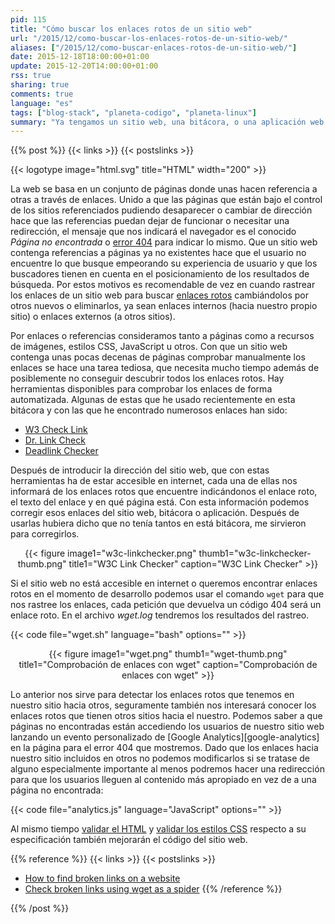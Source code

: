 ```yaml
---
pid: 115
title: "Cómo buscar los enlaces rotos de un sitio web"
url: "/2015/12/como-buscar-los-enlaces-rotos-de-un-sitio-web/"
aliases: ["/2015/12/como-buscar-enlaces-rotos-de-un-sitio-web/"]
date: 2015-12-18T18:00:00+01:00
update: 2015-12-20T14:00:00+01:00
rss: true
sharing: true
comments: true
language: "es"
tags: ["blog-stack", "planeta-codigo", "planeta-linux"]
summary: "Ya tengamos un sitio web, una bitácora, o una aplicación web es recomendable comprobar cada cierto tiempo los enlaces rotos. Las páginas pueden desaparecer o cambiar de dirección y esto provocará páginas no encontradas en los enlaces que las referenciasen. Usando herramientas que automaticen la tarea podemos encontrar enlaces rotos de forma efectiva y rápida."
---
```


{{% post %}}
{{< links >}}
{{< postslinks >}}

{{< logotype image="html.svg" title="HTML" width="200" >}}

La web se basa en un conjunto de páginas donde unas hacen referencia a otras a través de enlaces. Unido a que las páginas que están bajo el control de los sitios referenciados pudiendo desaparecer o cambiar de dirección hace que las referencias puedan dejar de funcionar o necesitar una redirección, el mensaje que nos indicará el navegador es el conocido _Página no encontrada_ o [error 404](https://es.wikipedia.org/wiki/Error_404) para indicar lo mismo. Que un sitio web contenga referencias a páginas ya no existentes hace que el usuario no encuentre lo que busque empeorando su experiencia de usuario y que los buscadores tienen en cuenta en el posicionamiento de los resultados de búsqueda. Por estos motivos es recomendable de vez en cuando rastrear los enlaces de un sitio web para buscar [enlaces rotos](https://en.wikipedia.org/wiki/Link_rot) cambiándolos por otros nuevos o eliminarlos, ya sean enlaces internos (hacia nuestro propio sitio) o enlaces externos (a otros sitios).

Por enlaces o referencias consideramos tanto a páginas como a recursos de imágenes, estilos CSS, JavaScript u otros. Con que un sitio web contenga unas pocas decenas de páginas comprobar manualmente los enlaces se hace una tarea tediosa, que necesita mucho tiempo además de posiblemente no conseguir descubrir todos los enlaces rotos. Hay herramientas disponibles para comprobar los enlaces de forma automatizada. Algunas de estas que he usado recientemente en esta bitácora y con las que he encontrado numerosos enlaces han sido:

* [W3 Check Link](https://validator.w3.org/checklink)
* [Dr. Link Check](http://www.drlinkcheck.com)
* [Deadlink Checker](http://www.deadlinkchecker.com/website-dead-link-checker.asp)

Después de introducir la dirección del sitio web, que con estas herramientas ha de estar accesible en internet, cada una de ellas nos informará de los enlaces rotos que encuentre indicándonos el enlace roto, el texto del enlace y en qué página está. Con esta información podemos corregir esos enlaces del sitio web, bitácora o aplicación. Después de usarlas hubiera dicho que no tenía tantos en está bitácora, me sirvieron para corregirlos.

<div class="media" style="text-align: center;">
    {{< figure
        image1="w3c-linkchecker.png" thumb1="w3c-linkchecker-thumb.png" title1="W3C Link Checker"
        caption="W3C Link Checker" >}}
</div>

Si el sitio web no está accesible en internet o queremos encontrar enlaces rotos en el momento de desarrollo podemos usar el comando <code>wget</code> para que nos rastree los enlaces, cada petición que devuelva un código 404 será un enlace roto. En el archivo _wget.log_ tendremos los resultados del rastreo.

{{< code file="wget.sh" language="bash" options="" >}}

<div class="media" style="text-align: center;">
    {{< figure
        image1="wget.png" thumb1="wget-thumb.png" title1="Comprobación de enlaces con wget"
        caption="Comprobación de enlaces con wget" >}}
</div>

Lo anterior nos sirve para detectar los enlaces rotos que tenemos en nuestro sitio hacia otros, seguramente también nos interesará conocer los enlaces rotos que tienen otros sitios hacia el nuestro. Podemos saber a que páginas no encontradas están accediendo los usuarios de nuestro sitio web lanzando un evento personalizado de [Google Analytics][google-analytics] en la página para el error 404 que mostremos. Dado que los enlaces hacia nuestro sitio incluidos en otros no podemos modificarlos si se tratase de alguno especialmente importante al menos podremos hacer una redirección para que los usuarios lleguen al contenido más apropiado en vez de a una página no encontrada:

{{< code file="analytics.js" language="JavaScript" options="" >}}

Al mismo tiempo [validar el HTML](https://validator.w3.org/) y [validar los estilos CSS](http://jigsaw.w3.org/css-validator/) respecto a su especificación también mejorarán el código del sitio web.

{{% reference %}}
{{< links >}}
{{< postslinks >}}
* [How to find broken links on a website](https://stackoverflow.com/questions/65515/how-to-find-broken-links-on-a-website)
* [Check broken links using wget as a spider](http://www.commandlinefu.com/commands/view/8234/check-broken-links-using-wget-as-a-spider)
{{% /reference %}}

{{% /post %}}
